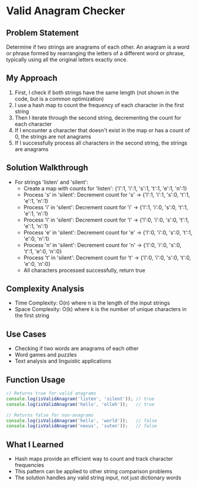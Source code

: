 # Valid Anagram Checker

## Problem Statement
Determine if two strings are anagrams of each other. An anagram is a word or phrase formed by rearranging the letters of a different word or phrase, typically using all the original letters exactly once.

## My Approach
1. First, I check if both strings have the same length (not shown in the code, but is a common optimization)
2. I use a hash map to count the frequency of each character in the first string
3. Then I iterate through the second string, decrementing the count for each character
4. If I encounter a character that doesn't exist in the map or has a count of 0, the strings are not anagrams
5. If I successfully process all characters in the second string, the strings are anagrams

## Solution Walkthrough
- For strings 'listen' and 'silent':
  - Create a map with counts for 'listen': {'l':1, 'i':1, 's':1, 't':1, 'e':1, 'n':1}
  - Process 's' in 'silent': Decrement count for 's' → {'l':1, 'i':1, 's':0, 't':1, 'e':1, 'n':1}
  - Process 'i' in 'silent': Decrement count for 'i' → {'l':1, 'i':0, 's':0, 't':1, 'e':1, 'n':1}
  - Process 'l' in 'silent': Decrement count for 'l' → {'l':0, 'i':0, 's':0, 't':1, 'e':1, 'n':1}
  - Process 'e' in 'silent': Decrement count for 'e' → {'l':0, 'i':0, 's':0, 't':1, 'e':0, 'n':1}
  - Process 'n' in 'silent': Decrement count for 'n' → {'l':0, 'i':0, 's':0, 't':1, 'e':0, 'n':0}
  - Process 't' in 'silent': Decrement count for 't' → {'l':0, 'i':0, 's':0, 't':0, 'e':0, 'n':0}
  - All characters processed successfully, return true

## Complexity Analysis
- Time Complexity: O(n) where n is the length of the input strings
- Space Complexity: O(k) where k is the number of unique characters in the first string

## Use Cases
- Checking if two words are anagrams of each other
- Word games and puzzles
- Text analysis and linguistic applications

## Function Usage
```javascript
// Returns true for valid anagrams
console.log(isValidAnagram('listen', 'silent')); // true
console.log(isValidAnagram('hello', 'olleh'));   // true

// Returns false for non-anagrams
console.log(isValidAnagram('hello', 'world'));   // false
console.log(isValidAnagram('nexus', 'suten'));   // false
```

## What I Learned
- Hash maps provide an efficient way to count and track character frequencies
- This pattern can be applied to other string comparison problems
- The solution handles any valid string input, not just dictionary words
